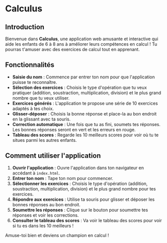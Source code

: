 # Calculus 

## Introduction
Bienvenue dans **Calculus**, une application web amusante et interactive qui aide les enfants de 6 à 8 ans à améliorer leurs compétences en calcul ! Tu pourras t'amuser avec des exercices de calcul tout en apprenant. 

## Fonctionnalités
- **Saisie du nom** : Commence par entrer ton nom pour que l'application puisse te reconnaître.
- **Sélection des exercices** : Choisis le type d'opération que tu veux pratiquer (addition, soustraction, multiplication, division) et le plus grand nombre que tu veux utiliser.
- **Exercices générés** : L'application te propose une série de 10 exercices adaptés à tes choix.
- **Glisser-déposer** : Choisis la bonne réponse et place-la au bon endroit en la glissant avec ta souris.
- **Correction automatique** : Une fois que tu as fini, soumets tes réponses. Les bonnes réponses seront en vert et les erreurs en rouge.
- **Tableau des scores** : Regarde les 10 meilleurs scores pour voir où tu te situes parmi les autres enfants.

## Comment utiliser l'application
1. **Ouvrir l'application** : Ouvre l'application dans ton navigateur en accédant à `index.html`.
2. **Entrer ton nom** : Tape ton nom pour commencer.
3. **Sélectionner les exercices** : Choisis le type d'opération (addition, soustraction, multiplication, division) et le plus grand nombre pour tes exercices.
4. **Répondre aux exercices** : Utilise ta souris pour glisser et déposer les bonnes réponses au bon endroit.
5. **Soumettre les réponses** : Clique sur le bouton pour soumettre tes réponses et voir les corrections.
6. **Consulter le tableau des scores** : Va voir le tableau des scores pour voir si tu es dans les 10 meilleurs !

Amuse-toi bien et deviens un champion en calcul !

